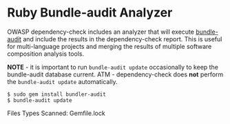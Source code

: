 Ruby Bundle-audit Analyzer
=====================

OWASP dependency-check includes an analyzer that will execute [bundle-audit](https://github.com/rubysec/bundler-audit#readme)
and include the results in the dependency-check report. This is useful for multi-language
projects and merging the results of multiple software composition analysis tools.

**NOTE** - it is important to run `bundle-audit update` occasionally to keep the bundle-audit
database current. ATM - dependency-check does **not** perform the `bundle-audit update` automatically.

```shell
$ sudo gem install bundler-audit
$ bundle-audit update
```

Files Types Scanned: Gemfile.lock
